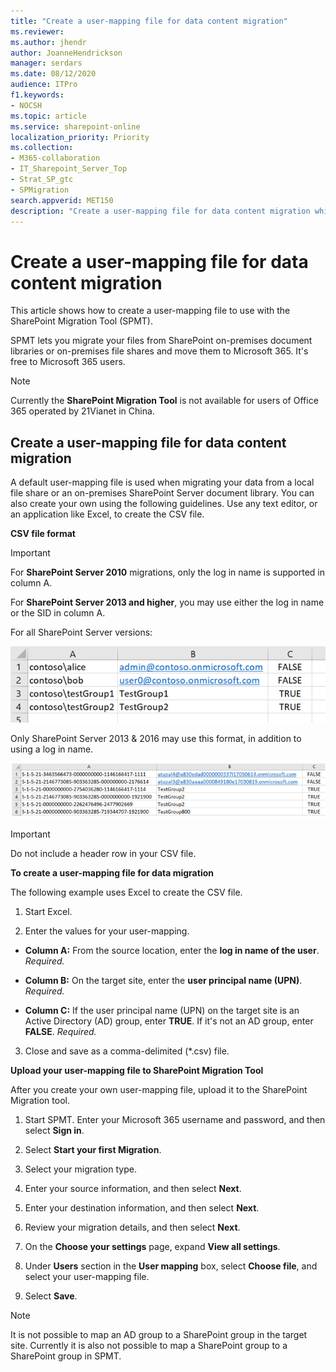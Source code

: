 ```yaml
---
title: "Create a user-mapping file for data content migration"
ms.reviewer: 
ms.author: jhendr
author: JoanneHendrickson
manager: serdars
ms.date: 08/12/2020
audience: ITPro
f1.keywords:
- NOCSH
ms.topic: article
ms.service: sharepoint-online
localization_priority: Priority
ms.collection: 
- M365-collaboration
- IT_Sharepoint_Server_Top
- Strat_SP_gtc
- SPMigration
search.appverid: MET150
description: "Create a user-mapping file for data content migration while using the SharePoint Migration Tool."
---
```


# Create a user-mapping file for data content migration

This article shows how to create a user-mapping file to use with the SharePoint Migration Tool (SPMT).

SPMT lets you migrate your files from SharePoint on-premises document libraries or on-premises file shares and move them to Microsoft 365. It's free to Microsoft 365 users.

> [!NOTE]
> Currently the **SharePoint Migration Tool** is not available for users of Office 365 operated by 21Vianet in China.

## Create a user-mapping file for data content migration

A default user-mapping file is used when migrating your data from a local file share or an on-premises SharePoint Server document library. You can also create your own using the following guidelines. Use any text editor, or an application like Excel, to create the CSV file.

**CSV file format**

> [!IMPORTANT]
> For **SharePoint Server 2010** migrations, only the log in name is supported in column A.
>
> For **SharePoint Server 2013 and higher**, you may use either the log in name or the SID in column A.

For all SharePoint Server versions:

![User-mapping file for data content migration](media/spmt-user-mapping.png)

Only SharePoint Server 2013 & 2016 may use this format, in addition to using a log in name.

![User-mapping for 2013 and 2016](media/spmt-user-mapping-2013.png)

> [!IMPORTANT]
> Do not include a header row in your CSV file.

**To create a user-mapping file for data migration**

The following example uses Excel to create the CSV file.

1. Start Excel.

2. Enter the values for your user-mapping.
    
  - **Column A:** From the source location, enter the **log in name of the user**.  *Required.* 
    
  - **Column B:** On the target site, enter the **user principal name (UPN)**.  *Required.* 
    
  - **Column C:** If the user principal name (UPN) on the target site is an Active Directory (AD) group, enter **TRUE**. If it's not an AD group, enter **FALSE**.  *Required.* 
    
3. Close and save as a comma-delimited (\*.csv) file.

**Upload your user-mapping file to SharePoint Migration Tool**

After you create your own user-mapping file, upload it to the SharePoint Migration tool.

1. Start SPMT. Enter your Microsoft 365 username and password, and then select **Sign in**.

2. Select **Start your first Migration**.

3. Select your migration type.

4. Enter your source information, and then select **Next**.

5. Enter your destination information, and then select **Next**.

6. Review your migration details, and then select **Next**.

7. On the **Choose your settings** page, expand **View all settings**.

8. Under **Users** section in the **User mapping** box, select **Choose file**, and select your user-mapping file.

9. Select **Save**.

> [!NOTE]
> It is not possible to map an AD group to a SharePoint group in the target site.  Currently it is also not possible to map a SharePoint group to a SharePoint group in SPMT.
